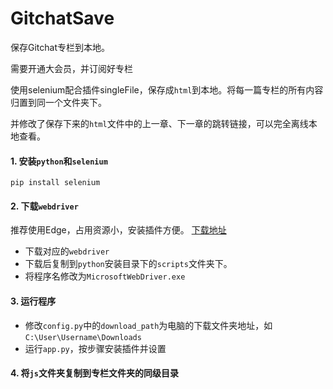 # GitchatSave

保存Gitchat专栏到本地。

需要开通大会员，并订阅好专栏

使用selenium配合插件singleFile，保存成`html`到本地。将每一篇专栏的所有内容归置到同一个文件夹下。

并修改了保存下来的`html`文件中的上一章、下一章的跳转链接，可以完全离线本地查看。

#### 1. 安装`python`和`selenium`

```
pip install selenium
```

#### 2. 下载`webdriver`

推荐使用Edge，占用资源小，安装插件方便。 [下载地址](https://developer.microsoft.com/en-us/microsoft-edge/tools/webdriver/)

- 下载对应的`webdriver`
- 下载后复制到`python`安装目录下的`scripts`文件夹下。
- 将程序名修改为`MicrosoftWebDriver.exe`

#### 3. 运行程序

- 修改`config.py`中的`download_path`为电脑的下载文件夹地址，如`C:\User\Username\Downloads`
- 运行`app.py`，按步骤安装插件并设置

#### 4. 将`js`文件夹复制到专栏文件夹的同级目录

